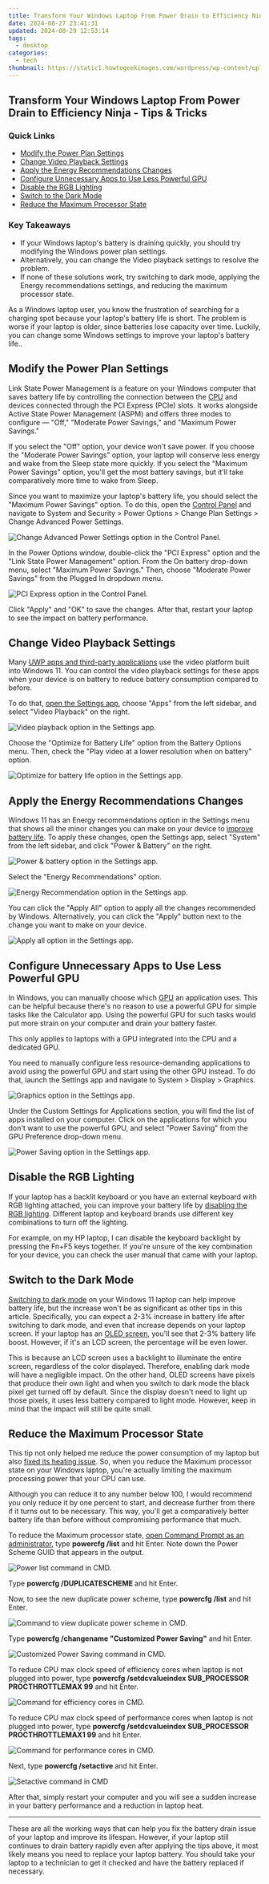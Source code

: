 ```yaml
---
title: Transform Your Windows Laptop From Power Drain to Efficiency Ninja - Tips & Tricks
date: 2024-08-27 23:41:31
updated: 2024-08-29 12:53:14
tags:
  - desktop
categories:
  - tech
thumbnail: https://static1.howtogeekimages.com/wordpress/wp-content/uploads/2024/07/person-using-a-laptop-with-a-low-battery-icon-and-an-alert.jpg
---
```


## Transform Your Windows Laptop From Power Drain to Efficiency Ninja - Tips & Tricks

### Quick Links

* [Modify the Power Plan Settings](https://some-guidance.techidaily.com/2024-approved-the-innovators-playbook-for-premiere-pro-fullscreen-edits/)
* [Change Video Playback Settings](https://tech-hub.techidaily.com/4-ways-to-access-gpt-4-for-free/)
* [Apply the Energy Recommendations Changes](https://extra-lessons.techidaily.com/this-video-will-get-you-100000-views-on-youtube/)
* [Configure Unnecessary Apps to Use Less Powerful GPU](https://solve-lab.techidaily.com/quick-how-to-simple-instructional-guide-for-assembly-and-installation/)
* [Disable the RGB Lighting](https://fox-that.techidaily.com/how-to-resolve-sudden-touch-responsiveness-problems-on-your-iphone-with-10-tactics/)
* [Switch to the Dark Mode](https://facebook-video-files.techidaily.com/updated-formulating-engaging-visual-strategies-in-fb-marketing/)
* [Reduce the Maximum Processor State](https://snapchat-videos.techidaily.com/new-in-2024-snapchat-commerce-masterclass-essentials-unveiled/)

### Key Takeaways

* If your Windows laptop's battery is draining quickly, you should try modifying the Windows power plan settings.
* Alternatively, you can change the Video playback settings to resolve the problem.
* If none of these solutions work, try switching to dark mode, applying the Energy recommendations settings, and reducing the maximum processor state.

 As a Windows laptop user, you know the frustration of searching for a charging spot because your laptop's battery life is short. The problem is worse if your laptop is older, since batteries lose capacity over time. Luckily, you can change some Windows settings to improve your laptop's battery life..

##  Modify the Power Plan Settings

 Link State Power Management is a feature on your Windows computer that saves battery life by controlling the connection between the [CPU](https://facebook-clips.techidaily.com/echoes-of-now-strategies-for-downloading-current-events/) and devices connected through the PCI Express (PCIe) slots. It works alongside Active State Power Management (ASPM) and offers three modes to configure — "Off," "Moderate Power Savings," and "Maximum Power Savings."

 If you select the "Off" option, your device won't save power. If you choose the "Moderate Power Savings" option, your laptop will conserve less energy and wake from the Sleep state more quickly. If you select the "Maximum Power Savings" option, you'll get the most battery savings, but it'll take comparatively more time to wake from Sleep.

 Since you want to maximize your laptop's battery life, you should select the "Maximum Power Savings" option. To do this, open the [Control Panel](https://tech-recovery.techidaily.com/1722861107683-troubleshooting-when-your-iphone-doesnt-ring-easy-fixes-inside/) and navigate to System and Security > Power Options > Change Plan Settings > Change Advanced Power Settings.

![Change Advanced Power Settings option in the Control Panel.](https://static1.howtogeekimages.com/wordpress/wp-content/uploads/2024/07/change-advanced-power-settings-option-in-the-control-panel.jpg) 

 In the Power Options window, double-click the "PCI Express" option and the "Link State Power Management" option. From the On battery drop-down menu, select "Maximum Power Savings." Then, choose "Moderate Power Savings" from the Plugged In dropdown menu.

![PCI Express option in the Control Panel.](https://static1.howtogeekimages.com/wordpress/wp-content/uploads/2024/07/pci-express-option-in-the-control-panel.jpg) 

 Click "Apply" and "OK" to save the changes. After that, restart your laptop to see the impact on battery performance.

##  Change Video Playback Settings

 Many [UWP apps and third-party applications](https://screen-activity-recording.techidaily.com/new-in-2024-plant-and-play-best-friends-games-in-the-agricultural-world/) use the video platform built into Windows 11\. You can control the video playback settings for these apps when your device is on battery to reduce battery consumption compared to before.

 To do that, [open the Settings app](https://extra-lessons.techidaily.com/affordable-laptop-friendly-software-for-dvd-viewing/), choose "Apps" from the left sidebar, and select "Video Playback" on the right.

![Video playback option in the Settings app.](https://static1.howtogeekimages.com/wordpress/wp-content/uploads/2024/07/video-playback-option-in-the-settings-app.jpg) 

 Choose the "Optimize for Battery Life" option from the Battery Options menu. Then, check the "Play video at a lower resolution when on battery" option.

![Optimize for battery life option in the Settings app.](https://static1.howtogeekimages.com/wordpress/wp-content/uploads/2024/07/optimize-for-battery-life-option-in-the-settings-app.jpg) 

##  Apply the Energy Recommendations Changes

 Windows 11 has an Energy recommendations option in the Settings menu that shows all the minor changes you can make on your device to [improve battery life](https://screen-capture.techidaily.com/2024-approved-mastering-the-art-of-virtual-board-usage-in-web-conferences-android-apple-and-pc/). To apply these changes, open the Settings app, select "System" from the left sidebar, and click "Power & Battery" on the right.

![Power & battery option in the Settings app.](https://static1.howtogeekimages.com/wordpress/wp-content/uploads/2024/07/power-battery-option-in-the-settings-app.jpg) 

 Select the "Energy Recommendations" option.

![Energy Recommendation option in the Settings app.](https://static1.howtogeekimages.com/wordpress/wp-content/uploads/2024/07/energy-recommendation-option-in-the-settings-app.jpg) 

 You can click the "Apply All" option to apply all the changes recommended by Windows. Alternatively, you can click the "Apply" button next to the change you want to make on your device.

![Apply all option in the Settings app.](https://static1.howtogeekimages.com/wordpress/wp-content/uploads/2024/07/apply-all-option-in-the-settings-app.jpg) 

##  Configure Unnecessary Apps to Use Less Powerful GPU

 In Windows, you can manually choose which [GPU](https://android-unlock.techidaily.com/unlock-vivo-s17-pro-phone-password-without-factory-reset-full-guide-here-by-drfone-android/) an application uses. This can be helpful because there's no reason to use a powerful GPU for simple tasks like the Calculator app. Using the powerful GPU for such tasks would put more strain on your computer and drain your battery faster.

 This only applies to laptops with a GPU integrated into the CPU and a dedicated GPU. 

 You need to manually configure less resource-demanding applications to avoid using the powerful GPU and start using the other GPU instead. To do that, launch the Settings app and navigate to System > Display > Graphics.

![Graphics option in the Settings app.](https://static1.howtogeekimages.com/wordpress/wp-content/uploads/2024/07/graphics-option-in-the-settings-app.jpg) 

 Under the Custom Settings for Applications section, you will find the list of apps installed on your computer. Click on the applications for which you don't want to use the powerful GPU, and select "Power Saving" from the GPU Preference drop-down menu.

![Power Saving option in the Settings app.](https://static1.howtogeekimages.com/wordpress/wp-content/uploads/2024/07/power-saving-option-in-the-settings-app.jpg) 

##  Disable the RGB Lighting

 If your laptop has a backlit keyboard or you have an external keyboard with RGB lighting attached, you can improve your battery life by [disabling the RGB lighting](https://eaxpv-info.techidaily.com/updated-getting-started-with-your-new-youtube-premium-account-for-2024/). Different laptop and keyboard brands use different key combinations to turn off the lighting.

 For example, on my HP laptop, I can disable the keyboard backlight by pressing the Fn+F5 keys together. If you're unsure of the key combination for your device, you can check the user manual that came with your laptop.

##  Switch to the Dark Mode

[Switching to dark mode](https://smart-video-creator.techidaily.com/new-from-beginner-to-pro-6-adobe-premiere-tips-to-transform-your-video-editing/) on your Windows 11 laptop can help improve battery life, but the increase won't be as significant as other tips in this article. Specifically, you can expect a 2-3% increase in battery life after switching to dark mode, and even that increase depends on your laptop screen. If your laptop has an [OLED screen](https://phone-solutions.techidaily.com/complete-guide-for-recovering-messages-files-on-tecno-phantom-v-flip-by-fonelab-android-recover-messages/), you'll see that 2-3% battery life boost. However, if it's an LCD screen, the percentage will be even lower.

 This is because an LCD screen uses a backlight to illuminate the entire screen, regardless of the color displayed. Therefore, enabling dark mode will have a negligible impact. On the other hand, OLED screens have pixels that produce their own light and when you switch to dark mode the black pixel get turned off by default. Since the display doesn't need to light up those pixels, it uses less battery compared to light mode. However, keep in mind that the impact will still be quite small.

##  Reduce the Maximum Processor State

 This tip not only helped me reduce the power consumption of my laptop but also [fixed its heating issue](https://video-content-creator.techidaily.com/updated-trim-vlc-videos-on-mac-with-ease-no-quality-loss-guaranteed-for-2024/). So, when you reduce the Maximum processor state on your Windows laptop, you're actually limiting the maximum processing power that your CPU can use.

 Although you can reduce it to any number below 100, I would recommend you only reduce it by one percent to start, and decrease further from there if it turns out to be necessary. This way, you'll get a comparatively better battery life than before without compromising performance that much.

 To reduce the Maximum processor state, [open Command Prompt as an administrator](https://screen-mirror.techidaily.com/how-to-screen-mirroring-xiaomi-14-ultra-drfone-by-drfone-android/), type **powercfg /list** and hit Enter. Note down the Power Scheme GUID that appears in the output.

![Power list command in CMD.](https://static1.howtogeekimages.com/wordpress/wp-content/uploads/2024/07/power-list-command-in-cmd-2.jpg) 

 Type **powercfg /DUPLICATESCHEME <Power Scheme GUID>** and hit Enter.

 Now, to see the new duplicate power scheme, type **powercfg /list** and hit Enter.

![Command to view duplicate power scheme in CMD.](https://static1.howtogeekimages.com/wordpress/wp-content/uploads/2024/07/command-to-view-duplicate-power-scheme-in-cmd.jpg) 

 Type **powercfg /changename <Power Scheme GUID> "Customized Power Saving"** and hit Enter.

![Customized Power Saving command in CMD.](https://static1.howtogeekimages.com/wordpress/wp-content/uploads/2024/07/customized-power-saving-command-in-cmd.jpg) 

 To reduce CPU max clock speed of efficiency cores when laptop is not plugged into power, type **powercfg /setdcvalueindex <Power Scheme GUID> SUB\_PROCESSOR PROCTHROTTLEMAX 99** and hit Enter.

![Command for efficiency cores in CMD.](https://static1.howtogeekimages.com/wordpress/wp-content/uploads/2024/07/command-for-efficiency-cores-in-cmd.jpg) 

 To reduce CPU max clock speed of performance cores when laptop is not plugged into power, type **powercfg /setdcvalueindex <Power Scheme GUID> SUB\_PROCESSOR PROCTHROTTLEMAX1 99** and hit Enter.

![Command for performance cores in CMD.](https://static1.howtogeekimages.com/wordpress/wp-content/uploads/2024/07/command-for-performance-cores-in-cmd.jpg) 

 Next, type **powercfg /setactive <Power Scheme GUID>** and hit Enter.

![Setactive command in CMD](https://static1.howtogeekimages.com/wordpress/wp-content/uploads/2024/07/setactive-command-in-cmd.jpg) 

 After that, simply restart your computer and you will see a sudden increase in your battery performance and a reduction in laptop heat.

---

 These are all the working ways that can help you fix the battery drain issue of your laptop and improve its lifespan. However, if your laptop still continues to drain battery rapidly even after applying the tips above, it most likely means you need to replace your laptop battery. You should take your laptop to a technician to get it checked and have the battery replaced if necessary.

<ins class="adsbygoogle"
     style="display:block"
     data-ad-format="autorelaxed"
     data-ad-client="ca-pub-7571918770474297"
     data-ad-slot="1223367746"></ins>



<ins class="adsbygoogle"
     style="display:block"
     data-ad-client="ca-pub-7571918770474297"
     data-ad-slot="8358498916"
     data-ad-format="auto"
     data-full-width-responsive="true"></ins>
